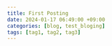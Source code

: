 ```yaml
---
title: First Posting
date: 2024-01-17 06:49:00 +09:00
categories: [blog, test_bloging]
tags: [tag1, tag2, tag3]
---
```

